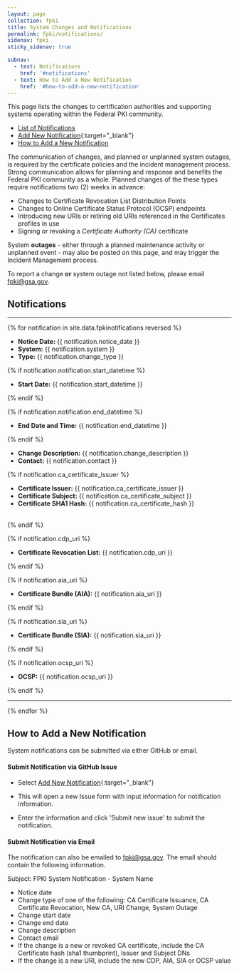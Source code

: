 ```yaml
---
layout: page
collection: fpki
title: System Changes and Notifications
permalink: fpki/notifications/
sidenav: fpki
sticky_sidenav: true

subnav:
  - text: Notifications
    href: '#notifications'
  - text: How to Add a New Notification
    href: '#how-to-add-a-new-notification'
---
```


This page lists the changes to certification authorities and supporting systems operating within the Federal PKI community.  

- [List of Notifications](#notifications)
- [Add New Notification](https://github.com/GSA/fpki-guides/issues/new?title=System%20Notification%20for%3A%20<Your%20Organization>&body=notice_date%3A%20%0Achange_type%3A%20%20CA%20Certificate%20Issuance%2C%20CA%20Certificate%20Revocation%2C%20New%20CA%2C%20URI%20Change%2C%20System%20Outage%20%0Astart_datetime%3A%20%0Aend_datetime%3A%20%0Asystem%3A%20%0Achange_description%3A%20%0Acontact%3A%20%0Aca_certificate_hash%3A%20%0Aca_certificate_issuer%3A%20%0Aca_certificate_subject%3A%20%0Acdp_uri%3A%20%0Aaia_uri%3A%20%0Asia_uri%3A%20%0Aocsp_uri%3A%0A%20%0A&labels[]=System%20Notification){:target="_blank"}
- [How to Add a New Notification](#how-to-add-a-new-notification)

The communication of changes, and planned or unplanned system outages, is required by the certificate policies and the incident management process.  Strong communication allows for planning and response and benefits the Federal PKI community as a whole.  Planned changes of the these types require notifications two (2) weeks in advance:

- Changes to Certificate Revocation List Distribution Points
- Changes to Online Certificate Status Protocol (OCSP) endpoints
- Introducing new URIs or retiring old URIs referenced in the Certificates profiles in use
- Signing or revoking a _Certificate Authority (CA)_ certificate

System **outages** - either through a planned maintenance activity or unplanned event - may also be posted on this page, and may trigger the Incident Management process.    

To report a change **or** system outage not listed below, please email fpki@gsa.gov.

## Notifications
<!-- This block loops through the notifications yml file under the data directory. -->

<div class="usa-width-one-whole">
<hr>
{% for notification in site.data.fpkinotifications reversed %}
  <ul class="usa-unstyled-list">
    <li><strong>Notice Date: </strong> {{ notification.notice_date }}</li>
    <li><strong>System:</strong> {{ notification.system }}</li>
    <li><strong>Type:</strong> {{ notification.change_type }}</li>
  </ul>

{% if notification.notification.start_datetime %}
	<ul class="usa-unstyled-list">
		<li><strong>Start Date:</strong> {{ notification.start_datetime }}</li>
	</ul>
{% endif %}

{% if notification.notification.end_datetime %}
	<ul class="usa-unstyled-list">
		<li><strong>End Date and Time:</strong> {{ notification.end_datetime }}</li>
	</ul>
{% endif %}

<ul class="usa-unstyled-list">
    <li><strong>Change Description:</strong> {{ notification.change_description }}</li>
    <li><strong>Contact:</strong> {{ notification.contact }}</li>
</ul>  

{% if notification.ca_certificate_issuer %}
	<ul class="usa-unstyled-list">
		<li><strong>Certificate Issuer:</strong> {{ notification.ca_certificate_issuer }}</li>
		<li><strong>Certificate Subject:</strong> {{ notification.ca_certificate_subject }}</li>
		<li><strong>Certificate SHA1 Hash:</strong> {{ notification.ca_certificate_hash }}</li>  
	</ul>
{% endif %}

{% if notification.cdp_uri %}
	<ul class="usa-unstyled-list">
		<li><strong>Certificate Revocation List:</strong> {{ notification.cdp_uri }}</li>
	</ul>
{% endif %}

{% if notification.aia_uri %}
	<ul class="usa-unstyled-list">
		<li><strong>Certificate Bundle (AIA):</strong> {{ notification.aia_uri }}</li>
	</ul>
{% endif %}

{% if notification.sia_uri %}
	<ul class="usa-unstyled-list">
		<li><strong>Certificate Bundle (SIA):</strong> {{ notification.sia_uri }}</li>
	</ul>
{% endif %}

{% if notification.ocsp_uri %}
	<ul class="usa-unstyled-list">
		<li><strong>OCSP:</strong> {{ notification.ocsp_uri }}</li>
	</ul>
{% endif %}

<hr>
{% endfor %}

</div>


## How to Add a New Notification
System notifications can be submitted via either GitHub or email.

#### Submit Notification via GitHub Issue 

  - Select [Add New Notification](https://github.com/GSA/fpki-guides/issues/new?title=System%20Notification%20for%3A%20<Your%20Organization>&body=notice_date%3A%20%0Achange_type%3A%20%20CA%20Certificate%20Issuance%2C%20CA%20Certificate%20Revocation%2C%20New%20CA%2C%20URI%20Change%2C%20System%20Outage%20%0Astart_datetime%3A%20%0Aend_datetime%3A%20%0Asystem%3A%20%0Achange_description%3A%20%0Acontact%3A%20%0Aca_certificate_hash%3A%20%0Aca_certificate_issuer%3A%20%0Aca_certificate_subject%3A%20%0Acdp_uri%3A%20%0Aaia_uri%3A%20%0Asia_uri%3A%20%0Aocsp_uri%3A%0A%20%0A&labels[]=System%20Notification){:target="_blank"}

  - This will open a new Issue form with input information for notification information.
  - Enter the information and click 'Submit new issue' to submit the notification.

#### Submit Notification via Email
The notification can also be emailed to fpki@gsa.gov. The email should contain the following information.

Subject:  FPKI System Notification - System Name 
  
- Notice date  
- Change type of one of the following: CA Certificate Issuance, CA Certificate Revocation, New CA, URI Change, System Outage  
- Change start date   
- Change end date  
- Change description  
- Contact email  
- If the change is a new or revoked CA certificate, include the CA Certificate hash (sha1 thumbprint), Issuer and Subject DNs  
- If the change is a new URI, include the new CDP, AIA, SIA or OCSP value  






